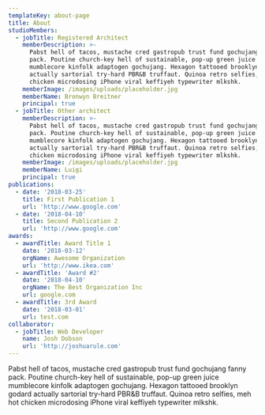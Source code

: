 ```yaml
---
templateKey: about-page
title: About
studioMembers:
  - jobTitle: Registered Architect
    memberDescription: >-
      Pabst hell of tacos, mustache cred gastropub trust fund gochujang fanny
      pack. Poutine church-key hell of sustainable, pop-up green juice
      mumblecore kinfolk adaptogen gochujang. Hexagon tattooed brooklyn godard
      actually sartorial try-hard PBR&B truffaut. Quinoa retro selfies, meh hot
      chicken microdosing iPhone viral keffiyeh typewriter mlkshk.
    memberImage: /images/uploads/placeholder.jpg
    memberName: Bronwyn Breitner
    principal: true
  - jobTitle: Other architect
    memberDescription: >-
      Pabst hell of tacos, mustache cred gastropub trust fund gochujang fanny
      pack. Poutine church-key hell of sustainable, pop-up green juice
      mumblecore kinfolk adaptogen gochujang. Hexagon tattooed brooklyn godard
      actually sartorial try-hard PBR&B truffaut. Quinoa retro selfies, meh hot
      chicken microdosing iPhone viral keffiyeh typewriter mlkshk.
    memberImage: /images/uploads/placeholder.jpg
    memberName: Luigi
    principal: true
publications:
  - date: '2018-03-25'
    title: First Publication 1
    url: 'http://www.google.com'
  - date: '2018-04-10'
    title: Second Publication 2
    url: 'http://www.google.com'
awards:
  - awardTitle: Award Title 1
    date: '2018-03-12'
    orgName: Awesome Organization
    url: 'http://www.ikea.com'
  - awardTitle: 'Award #2'
    date: '2018-04-10'
    orgName: The Best Organization Inc
    url: google.com
  - awardTitle: 3rd Award
    date: '2018-03-01'
    url: test.com
collaborator:
  - jobTitle: Web Developer
    name: Josh Dobson
    url: 'http://joshuarule.com'
---
```


Pabst hell of tacos, mustache cred gastropub trust fund gochujang fanny pack. Poutine church-key hell of sustainable, pop-up green juice mumblecore kinfolk adaptogen gochujang. Hexagon tattooed brooklyn godard actually sartorial try-hard PBR&B truffaut. Quinoa retro selfies, meh hot chicken microdosing iPhone viral keffiyeh typewriter mlkshk.
